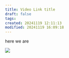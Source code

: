 ```yaml
---
title: Video Link title
draft: false
tags: 
created: 20241119 12:11:13
modified: 20241119 16:09:18
---
```

 here we are 

![](https://www.youtube.com/watch?v=6s6DT1yN4dw&t=40s)
